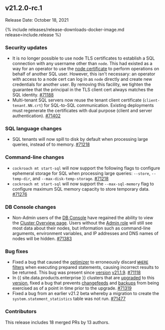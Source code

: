 ## v21.2.0-rc.1

Release Date: October 18, 2021

{% include releases/release-downloads-docker-image.md release=include.release %}

<h3 id="v21-2-0-rc-1-security-updates">Security updates</h3>

- It is no longer possible to use node TLS certificates to establish a SQL connection with any username other than `node`. This had existed as a way for an operator to use the [node certificate](../v21.2/authentication.html#using-digital-certificates-with-cockroachdb) to perform operations on behalf of another SQL user. However, this isn't necessary: an operator with access to a node cert can log in as `node` directly and create new credentials for another user.  By removing this facility, we tighten the guarantee that the principal in the TLS client cert always matches the SQL identity. [#71188][#71188]
- Multi-tenant SQL servers now reuse the tenant client certificate (`client-tenant.NN.crt`) for SQL-to-SQL communication. Existing deployments must regenerate the certificates with dual purpose (client and server authentication). [#71402][#71402]

<h3 id="v21-2-0-rc-1-sql-language-changes">SQL language changes</h3>

- SQL tenants will now spill to disk by default when processing large queries, instead of to memory. [#71218][#71218]

<h3 id="v21-2-0-rc-1-command-line-changes">Command-line changes</h3>

- `cockroach mt start-sql` will now support the following flags to configure ephemeral storage for SQL when processing large queries: `--store`, `--temp-dir`, and `--max-disk-temp-storage`. [#71218][#71218]
- `cockroach mt start-sql` will now support the `--max-sql-memory` flag to configure maximum SQL memory capacity to store temporary data. [#71276][#71276]

<h3 id="v21-2-0-rc-1-db-console-changes">DB Console changes</h3>

- Non-Admin users of the [DB Console](../v21.2/ui-overview.html) have regained the ability to view the [Cluster Overview page](../v21.2/ui-cluster-overview-page.html). Users without the [Admin role](../v21.2/security-reference/authorization.html#admin-role) will still see most data about their nodes, but information such as command-line arguments, environment variables, and IP addresses and DNS names of nodes will be hidden. [#71383][#71383]

<h3 id="v21-2-0-rc-1-bug-fixes">Bug fixes</h3>

- Fixed a bug that caused the [optimizer](../v21.2/cost-based-optimizer.html) to erroneously discard [`WHERE` filters](../v21.2/selection-queries.html) when executing prepared statements, causing incorrect results to be returned. This bug was present since [version](cluster-settings.html#setting-version) [v21.1.9](v21.1.html#v21-1-9). [#71118][#71118]
- In {{ site.data.products.enterprise }} clusters that are [upgraded](../v21.2/upgrade-cockroach-[version](cluster-settings.html#setting-version).html) to this [version](cluster-settings.html#setting-version), fixed a bug that prevents [changefeeds](../v21.2/change-data-capture-overview.html) and [backups](../v21.2/take-full-and-incremental-backups.html) from being exercised as of a point in time prior to the upgrade. [#71319][#71319]
- Fixed a bug from an earlier v21.2 beta whereby a migration to create the `system.statement_statistics` table was not run. [#71477][#71477]

<h3 id="v21-2-0-rc-1-contributors">Contributors</h3>

This release includes 18 merged PRs by 13 authors.

[#71118]: https://github.com/cockroachdb/cockroach/pull/71118
[#71188]: https://github.com/cockroachdb/cockroach/pull/71188
[#71218]: https://github.com/cockroachdb/cockroach/pull/71218
[#71276]: https://github.com/cockroachdb/cockroach/pull/71276
[#71319]: https://github.com/cockroachdb/cockroach/pull/71319
[#71383]: https://github.com/cockroachdb/cockroach/pull/71383
[#71402]: https://github.com/cockroachdb/cockroach/pull/71402
[#71477]: https://github.com/cockroachdb/cockroach/pull/71477
